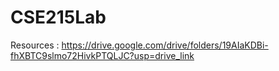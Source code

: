 # CSE215Lab
Resources : https://drive.google.com/drive/folders/19AIaKDBi-fhXBTC9slmo72HivkPTQLJC?usp=drive_link
